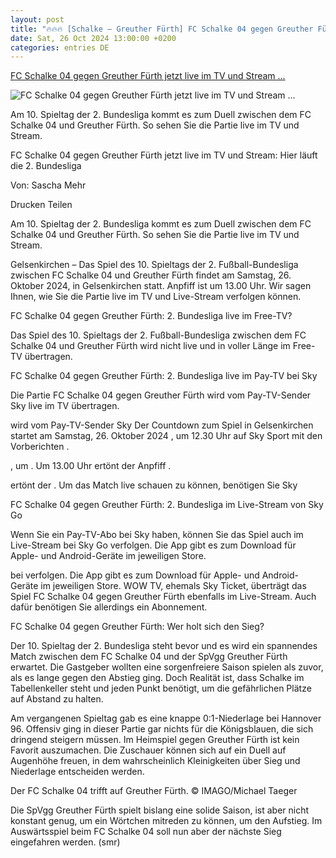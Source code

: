 ```yaml
---
layout: post
title: "🔥🔥🔥 [Schalke – Greuther Fürth] FC Schalke 04 gegen Greuther Fürth jetzt live im TV und Stream ..."
date: Sat, 26 Oct 2024 13:00:00 +0200
categories: entries DE
---
```

[FC Schalke 04 gegen Greuther Fürth jetzt live im TV und Stream ...](https://www.fr.de/sport/fussball/und-stream-bundesliga-fc-schalke-04-gegen-greuther-fuerth-live-im-tv-heute-93370308.html)

![FC Schalke 04 gegen Greuther Fürth jetzt live im TV und Stream ...](https://www.fr.de/assets/images/35/960/35960640-der-fc-schalke-04-trifft-auf-greuther-fuerth-kfe.jpg)

Am 10. Spieltag der 2. Bundesliga kommt es zum Duell zwischen dem FC Schalke 04 und Greuther Fürth. So sehen Sie die Partie live im TV und Stream.

FC Schalke 04 gegen Greuther Fürth jetzt live im TV und Stream: Hier läuft die 2. Bundesliga

Von: Sascha Mehr

Drucken Teilen

Am 10. Spieltag der 2. Bundesliga kommt es zum Duell zwischen dem FC Schalke 04 und Greuther Fürth. So sehen Sie die Partie live im TV und Stream.

Gelsenkirchen – Das Spiel des 10. Spieltags der 2. Fußball-Bundesliga zwischen FC Schalke 04 und Greuther Fürth findet am Samstag, 26. Oktober 2024, in Gelsenkirchen statt. Anpfiff ist um 13.00 Uhr. Wir sagen Ihnen, wie Sie die Partie live im TV und Live-Stream verfolgen können.

FC Schalke 04 gegen Greuther Fürth: 2. Bundesliga live im Free-TV?

Das Spiel des 10. Spieltags der 2. Fußball-Bundesliga zwischen dem FC Schalke 04 und Greuther Fürth wird nicht live und in voller Länge im Free-TV übertragen.

FC Schalke 04 gegen Greuther Fürth: 2. Bundesliga live im Pay-TV bei Sky

Die Partie FC Schalke 04 gegen Greuther Fürth wird vom Pay-TV-Sender Sky live im TV übertragen.

wird vom Pay-TV-Sender Sky Der Countdown zum Spiel in Gelsenkirchen startet am Samstag, 26. Oktober 2024 , um 12.30 Uhr auf Sky Sport mit den Vorberichten .

, um . Um 13.00 Uhr ertönt der Anpfiff .

ertönt der . Um das Match live schauen zu können, benötigen Sie Sky

FC Schalke 04 gegen Greuther Fürth: 2. Bundesliga im Live-Stream von Sky Go

Wenn Sie ein Pay-TV-Abo bei Sky haben, können Sie das Spiel auch im Live-Stream bei Sky Go verfolgen. Die App gibt es zum Download für Apple- und Android-Geräte im jeweiligen Store.

bei verfolgen. Die App gibt es zum Download für Apple- und Android-Geräte im jeweiligen Store. WOW TV, ehemals Sky Ticket, überträgt das Spiel FC Schalke 04 gegen Greuther Fürth ebenfalls im Live-Stream. Auch dafür benötigen Sie allerdings ein Abonnement.

FC Schalke 04 gegen Greuther Fürth: Wer holt sich den Sieg?

Der 10. Spieltag der 2. Bundesliga steht bevor und es wird ein spannendes Match zwischen dem FC Schalke 04 und der SpVgg Greuther Fürth erwartet. Die Gastgeber wollten eine sorgenfreiere Saison spielen als zuvor, als es lange gegen den Abstieg ging. Doch Realität ist, dass Schalke im Tabellenkeller steht und jeden Punkt benötigt, um die gefährlichen Plätze auf Abstand zu halten.

Am vergangenen Spieltag gab es eine knappe 0:1-Niederlage bei Hannover 96. Offensiv ging in dieser Partie gar nichts für die Königsblauen, die sich dringend steigern müssen. Im Heimspiel gegen Greuther Fürth ist kein Favorit auszumachen. Die Zuschauer können sich auf ein Duell auf Augenhöhe freuen, in dem wahrscheinlich Kleinigkeiten über Sieg und Niederlage entscheiden werden.

Der FC Schalke 04 trifft auf Greuther Fürth. © IMAGO/Michael Taeger

Die SpVgg Greuther Fürth spielt bislang eine solide Saison, ist aber nicht konstant genug, um ein Wörtchen mitreden zu können, um den Aufstieg. Im Auswärtsspiel beim FC Schalke 04 soll nun aber der nächste Sieg eingefahren werden. (smr)

